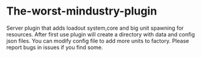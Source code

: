 # The-worst-mindustry-plugin
Server plugin that adds loadout system,core and big unit spawning for resources.
After first use plugin will create a directory with data and config json files.
You can modify config file to add more units to factory.
Please report bugs in issues if you find some.
